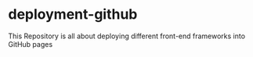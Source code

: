 # deployment-github
This Repository is all about deploying different front-end frameworks into GitHub pages
